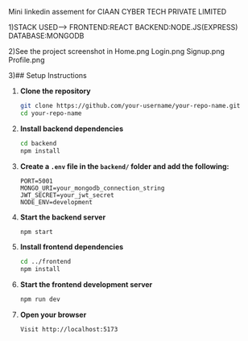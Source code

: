 Mini linkedin assement for CIAAN CYBER TECH PRIVATE LIMITED 

1)STACK USED-->
FRONTEND:REACT
BACKEND:NODE.JS(EXPRESS)
DATABASE:MONGODB

2)See the project screenshot in Home.png Login.png Signup.png Profile.png

3)## Setup Instructions

1. **Clone the repository**
   ```bash
   git clone https://github.com/your-username/your-repo-name.git
   cd your-repo-name
   ```

2. **Install backend dependencies**
   ```bash
   cd backend
   npm install
   ```

3. **Create a `.env` file in the `backend/` folder and add the following:**
   ```
   PORT=5001
   MONGO_URI=your_mongodb_connection_string
   JWT_SECRET=your_jwt_secret
   NODE_ENV=development
   ```

4. **Start the backend server**
   ```bash
   npm start
   ```

5. **Install frontend dependencies**
   ```bash
   cd ../frontend
   npm install
   ```

6. **Start the frontend development server**
   ```bash
   npm run dev
   ```

7. **Open your browser**
   ```
   Visit http://localhost:5173
   ```



